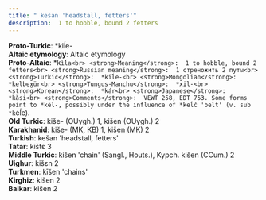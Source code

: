 ```yaml
---
title: " kešan 'headstall, fetters'"
description:  1 to hobble, bound 2 fetters
---
```


<strong>Proto-Turkic</strong>:  *kiĺe-<br>
<strong>Altaic etymology</strong>:  Altaic etymology<br>
<strong> Proto-Altaic</strong>:  *k`ìĺa<br>
<strong>Meaning</strong>:  1 to hobble, bound 2 fetters<br>
<strong>Russian meaning</strong>:  1 стреножить 2 путы<br>
<strong>Turkic</strong>:  *kiĺe-<br>
<strong>Mongolian</strong>:  *kelbeɣür<br>
<strong>Tungus-Manchu</strong>:  *xil-<br>
<strong>Korean</strong>:  *kár<br>
<strong>Japanese</strong>:  *kàsi<br>
<strong>Comments</strong>:  VEWT 258, EDT 753. Some forms point to *kēĺ-, possibly under the influence of *keĺč 'belt' (v. sub *k`éĺe).<br>
<strong>Old Turkic</strong>:  kiše- (OUygh.) 1, kišen (OUygh.) 2<br>
<strong>Karakhanid</strong>:  kiše- (MK, KB) 1, kišen (MK) 2<br>
<strong>Turkish</strong>:  kešan 'headstall, fetters'<br>
<strong>Tatar</strong>:  kištɛ 3<br>
<strong>Middle Turkic</strong>:  kišen 'chain' (Sangl., Houts.), Kypch. kišen (CCum.) 2<br>
<strong>Uighur</strong>:  kišɛn 2<br>
<strong>Turkmen</strong>:  kīšen 'chains'<br>
<strong>Kirghiz</strong>:  kišen 2<br>
<strong>Balkar</strong>:  kišen 2<br>


